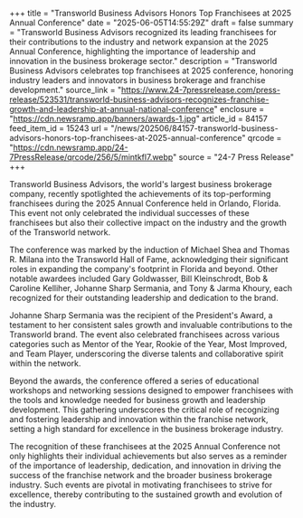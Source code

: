 +++
title = "Transworld Business Advisors Honors Top Franchisees at 2025 Annual Conference"
date = "2025-06-05T14:55:29Z"
draft = false
summary = "Transworld Business Advisors recognized its leading franchisees for their contributions to the industry and network expansion at the 2025 Annual Conference, highlighting the importance of leadership and innovation in the business brokerage sector."
description = "Transworld Business Advisors celebrates top franchisees at 2025 conference, honoring industry leaders and innovators in business brokerage and franchise development."
source_link = "https://www.24-7pressrelease.com/press-release/523531/transworld-business-advisors-recognizes-franchise-growth-and-leadership-at-annual-national-conference"
enclosure = "https://cdn.newsramp.app/banners/awards-1.jpg"
article_id = 84157
feed_item_id = 15243
url = "/news/202506/84157-transworld-business-advisors-honors-top-franchisees-at-2025-annual-conference"
qrcode = "https://cdn.newsramp.app/24-7PressRelease/qrcode/256/5/mintkfl7.webp"
source = "24-7 Press Release"
+++

<p>Transworld Business Advisors, the world's largest business brokerage company, recently spotlighted the achievements of its top-performing franchisees during the 2025 Annual Conference held in Orlando, Florida. This event not only celebrated the individual successes of these franchisees but also their collective impact on the industry and the growth of the Transworld network.</p><p>The conference was marked by the induction of Michael Shea and Thomas R. Milana into the Transworld Hall of Fame, acknowledging their significant roles in expanding the company's footprint in Florida and beyond. Other notable awardees included Gary Goldwasser, Bill Kleinschrodt, Bob & Caroline Kelliher, Johanne Sharp Sermania, and Tony & Jarma Khoury, each recognized for their outstanding leadership and dedication to the brand.</p><p>Johanne Sharp Sermania was the recipient of the President's Award, a testament to her consistent sales growth and invaluable contributions to the Transworld brand. The event also celebrated franchisees across various categories such as Mentor of the Year, Rookie of the Year, Most Improved, and Team Player, underscoring the diverse talents and collaborative spirit within the network.</p><p>Beyond the awards, the conference offered a series of educational workshops and networking sessions designed to empower franchisees with the tools and knowledge needed for business growth and leadership development. This gathering underscores the critical role of recognizing and fostering leadership and innovation within the franchise network, setting a high standard for excellence in the business brokerage industry.</p><p>The recognition of these franchisees at the 2025 Annual Conference not only highlights their individual achievements but also serves as a reminder of the importance of leadership, dedication, and innovation in driving the success of the franchise network and the broader business brokerage industry. Such events are pivotal in motivating franchisees to strive for excellence, thereby contributing to the sustained growth and evolution of the industry.</p>